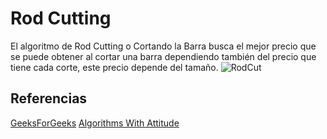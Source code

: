 # Rod Cutting
El algoritmo de Rod Cutting o Cortando la Barra busca el mejor precio que se puede obtener al cortar una barra dependiendo también del precio que tiene cada corte, este precio depende del tamaño.
![RodCut](https://www.codesdope.com/staticroot/images/algorithm/rod1.png)

## Referencias
[GeeksForGeeks](https://www.geeksforgeeks.org/cutting-a-rod-dp-13/)
[Algorithms With Attitude](https://www.youtube.com/watch?v=re9rF9SqRFc)

